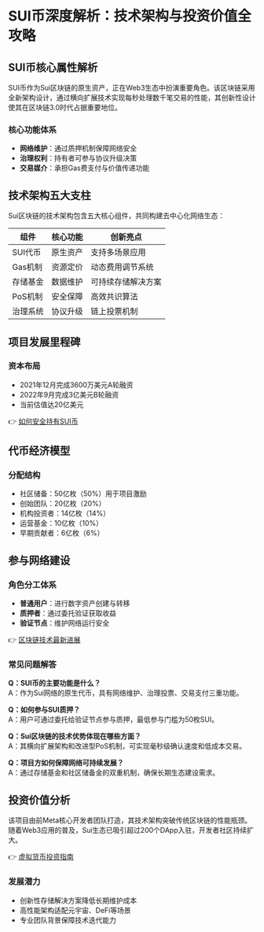 # SUI币深度解析：技术架构与投资价值全攻略

## SUI币核心属性解析
SUI币作为Sui区块链的原生资产，正在Web3生态中扮演重要角色。该区块链采用全新架构设计，通过横向扩展技术实现每秒处理数千笔交易的性能，其创新性设计使其在区块链3.0时代占据重要地位。

### 核心功能体系
- **网络维护**：通过质押机制保障网络安全
- **治理权利**：持有者可参与协议升级决策
- **交易媒介**：承担Gas费支付与价值传递功能

## 技术架构五大支柱
Sui区块链的技术架构包含五大核心组件，共同构建去中心化网络生态：

| 组件 | 核心功能 | 创新亮点 |
|------|----------|----------|
| SUI代币 | 原生资产 | 支持多场景应用 |
| Gas机制 | 资源定价 | 动态费用调节系统 |
| 存储基金 | 数据维护 | 可持续存储解决方案 |
| PoS机制 | 安全保障 | 高效共识算法 |
| 治理系统 | 协议升级 | 链上投票机制 |

## 项目发展里程碑
### 资本布局
- 2021年12月完成3600万美元A轮融资
- 2022年9月完成3亿美元B轮融资
- 当前估值达20亿美元

👉 [如何安全持有SUI币](https://bit.ly/okx_welcome)

## 代币经济模型
### 分配结构
- 社区储备：50亿枚（50%）用于项目激励
- 创始团队：20亿枚（20%）
- 机构投资者：14亿枚（14%）
- 运营基金：10亿枚（10%）
- 早期贡献者：6亿枚（6%）

## 参与网络建设
### 角色分工体系
- **普通用户**：进行数字资产创建与转移
- **质押者**：通过委托验证获取收益
- **验证节点**：维护网络运行安全

👉 [区块链技术最新进展](https://bit.ly/okx_welcome)

### 常见问题解答
**Q：SUI币的主要功能是什么？**  
A：作为Sui网络的原生代币，具有网络维护、治理投票、交易支付三重功能。

**Q：如何参与SUI质押？**  
A：用户可通过委托给验证节点参与质押，最低参与门槛为50枚SUI。

**Q：Sui区块链的技术优势体现在哪些方面？**  
A：其横向扩展架构和改进型PoS机制，可实现毫秒级确认速度和低成本交易。

**Q：项目方如何保障网络可持续发展？**  
A：通过存储基金和社区储备金的双重机制，确保长期生态建设需求。

## 投资价值分析
该项目由前Meta核心开发者团队打造，其技术架构突破传统区块链的性能瓶颈。随着Web3应用的普及，Sui生态已吸引超过200个DApp入驻，开发者社区持续扩大。

👉 [虚拟货币投资指南](https://bit.ly/okx_welcome)

### 发展潜力
- 创新性存储解决方案降低长期维护成本
- 高性能架构适配元宇宙、DeFi等场景
- 专业团队背景保障技术迭代能力
